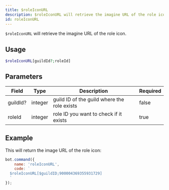 ```yaml
---
title: $roleIconURL
description: $roleIconURL will retrieve the imagine URL of the role icon.
id: roleIconURL
---
```


`$roleIconURL` will retrieve the imagine URL of the role icon.

## Usage

```php
$roleIconURL[guildId?;roleId]
```

## Parameters

| Field    | Type    | Description                                 | Required |
|----------|---------|---------------------------------------------|----------|
| guildId? | integer | guild ID of the guild where the role exists | false    |
| roleId   | integer | role ID you want to check if it exists      | true     |

## Example

This will return the image URL of the role icon:

```javascript
bot.command({
    name: 'roleIconURL',
    code: `
  $roleIconURL[$guildID;900004369355931729]
  `
});
```